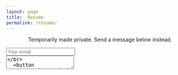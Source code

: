 ```yaml
---
layout: page
title:  Resume
permalink: /resume/
---
```


<!--- <link rel="stylesheet" href="https://maxcdn.bootstrapcdn.com/bootstrap/3.3.7/css/bootstrap.min.css"> --> 

<!--- <script src="https://ajax.googleapis.com/ajax/libs/jquery/3.2.1/jquery.min.js"></script> --> 

<!--- <script src="https://maxcdn.bootstrapcdn.com/bootstrap/3.3.7/js/bootstrap.min.js"></script> --> 

<!--- <a class="btn btn-default" href="https://drive.google.com/file/d/0B60HfAD9wkNmV0g3X3J4X0RrUVk/view">Download</a> --> 

<!--- <iframe  src="https://drive.google.com/file/d/0B60HfAD9wkNmV0g3X3J4X0RrUVk/preview" width="100%" height="768"> --> 
<!--- </iframe> --> 

<p align="center"> Temporarily made private. Send a message below instead. </p>
<form method="POST" action="http://formspree.io/contact@johnamata.com">
  <input type="email" name="email" placeholder="Your email"> </br>
  <textarea name="message" placeholder="Your message"></br>
  <button type="submit">Send</button> </br>
</form>

